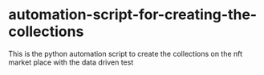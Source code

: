 # automation-script-for-creating-the-collections
This is the python automation script to create the collections on the nft market place with the data driven test 
